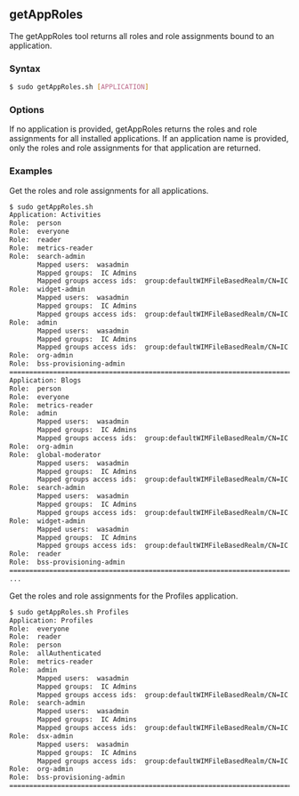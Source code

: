 ## getAppRoles

The getAppRoles tool returns all roles and role assignments bound to an application.

### Syntax

```Bash
$ sudo getAppRoles.sh [APPLICATION]
```

### Options

If no application is provided, getAppRoles returns the roles and role assignments for all installed applications. If an 
application name is provided, only the roles and role assignments for that application are returned.

### Examples

Get the roles and role assignments for all applications.

```Bash
$ sudo getAppRoles.sh
Application: Activities
Role:  person
Role:  everyone
Role:  reader
Role:  metrics-reader
Role:  search-admin
       Mapped users:  wasadmin
       Mapped groups:  IC Admins
       Mapped groups access ids:  group:defaultWIMFileBasedRealm/CN=IC Admins,ou=ic,dc=ad,dc=com
Role:  widget-admin
       Mapped users:  wasadmin
       Mapped groups:  IC Admins
       Mapped groups access ids:  group:defaultWIMFileBasedRealm/CN=IC Admins,ou=ic,dc=ad,dc=com
Role:  admin
       Mapped users:  wasadmin
       Mapped groups:  IC Admins
       Mapped groups access ids:  group:defaultWIMFileBasedRealm/CN=IC Admins,ou=ic,dc=ad,dc=com
Role:  org-admin
Role:  bss-provisioning-admin
================================================================================
Application: Blogs
Role:  person
Role:  everyone
Role:  metrics-reader
Role:  admin
       Mapped users:  wasadmin
       Mapped groups:  IC Admins
       Mapped groups access ids:  group:defaultWIMFileBasedRealm/CN=IC Admins,ou=ic,dc=ad,dc=com
Role:  org-admin
Role:  global-moderator
       Mapped users:  wasadmin
       Mapped groups:  IC Admins
       Mapped groups access ids:  group:defaultWIMFileBasedRealm/CN=IC Admins,ou=ic,dc=ad,dc=com
Role:  search-admin
       Mapped users:  wasadmin
       Mapped groups:  IC Admins
       Mapped groups access ids:  group:defaultWIMFileBasedRealm/CN=IC Admins,ou=ic,dc=ad,dc=com
Role:  widget-admin
       Mapped users:  wasadmin
       Mapped groups:  IC Admins
       Mapped groups access ids:  group:defaultWIMFileBasedRealm/CN=IC Admins,ou=ic,dc=ad,dc=com
Role:  reader
Role:  bss-provisioning-admin
================================================================================
...
```

Get the roles and role assignments for the Profiles application.
```Bash
$ sudo getAppRoles.sh Profiles
Application: Profiles
Role:  everyone
Role:  reader
Role:  person
Role:  allAuthenticated
Role:  metrics-reader
Role:  admin
       Mapped users:  wasadmin
       Mapped groups:  IC Admins
       Mapped groups access ids:  group:defaultWIMFileBasedRealm/CN=IC Admins,ou=ic,dc=ad,dc=com
Role:  search-admin
       Mapped users:  wasadmin
       Mapped groups:  IC Admins
       Mapped groups access ids:  group:defaultWIMFileBasedRealm/CN=IC Admins,ou=ic,dc=ad,dc=com
Role:  dsx-admin
       Mapped users:  wasadmin
       Mapped groups:  IC Admins
       Mapped groups access ids:  group:defaultWIMFileBasedRealm/CN=IC Admins,ou=ic,dc=ad,dc=com
Role:  org-admin
Role:  bss-provisioning-admin
================================================================================
```